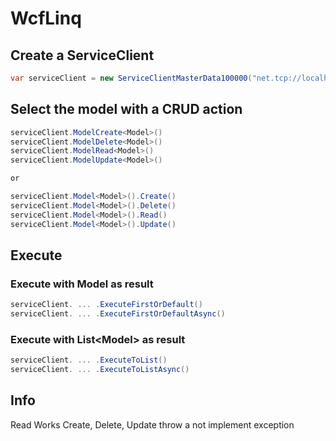 # WcfLinq

## Create a ServiceClient

```csharp
var serviceClient = new ServiceClientMasterData100000("net.tcp://localhost:10000/MasterData/"))
```

## Select the model with a CRUD action
```csharp
serviceClient.ModelCreate<Model>()
serviceClient.ModelDelete<Model>()
serviceClient.ModelRead<Model>()
serviceClient.ModelUpdate<Model>()

or

serviceClient.Model<Model>().Create()
serviceClient.Model<Model>().Delete()
serviceClient.Model<Model>().Read()
serviceClient.Model<Model>().Update()
```

## Execute 

### Execute with Model as result
```csharp
serviceClient. ... .ExecuteFirstOrDefault()
serviceClient. ... .ExecuteFirstOrDefaultAsync()
```
### Execute with List&lt;Model&gt; as result
```csharp
serviceClient. ... .ExecuteToList()
serviceClient. ... .ExecuteToListAsync()
```



    












## Info
Read Works
Create, Delete, Update throw a not implement exception
